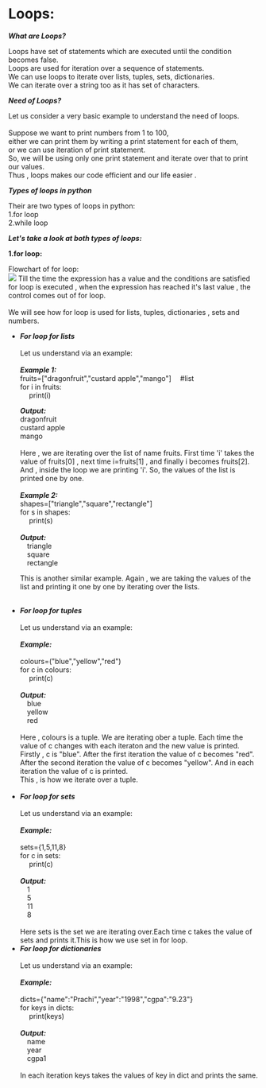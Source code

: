 # **Loops:**

***What are Loops?***

Loops have set of statements which are executed until the condition becomes false.<br> Loops are used for iteration over a sequence of statements.<br>
We can use loops to iterate over lists, tuples, sets, dictionaries.<br>
We can iterate over a string too as it has set of characters.


***Need of Loops?***

Let us consider a very basic example to understand the need of loops.<br>
<br>
Suppose we want to print numbers from 1 to 100,<br> either we can print them by writing a print statement for each of them,<br>or we can use iteration of print statement.<br>
So, we will be using only one print statement and iterate over that to print our values.<br>Thus , loops makes our code efficient and our life easier . 


***Types of loops in python***

Their are two types of loops in python:<br>
1.for loop<br>
2.while loop<br>

***Let's take a look at both types of loops:***

**1.for loop:**

Flowchart of for loop:<br>
<img src="https://user-images.githubusercontent.com/49331074/92987469-3b1f9a80-f4e0-11ea-961c-943aec38f294.jpg">
Till the time the expression has a value and the conditions are satisfied for loop is executed , when the expression has reached it's last value , the control comes out of for loop.</br>
<br>We will see how for loop is used for lists, tuples, dictionaries , sets and numbers.

<ul>
<li><b><i>For loop for lists</i></b></li>
<br>
Let us understand via an example:<br>
<br>
<b><i>Example 1:</i></b><br>
fruits=["dragonfruit","custard apple","mango"] &emsp;#list<br>
for i in fruits:  &emsp;<br>
    &emsp; print(i) &emsp; <br>

<b><i>Output:</i> </b><br>
dragonfruit<br>
custard apple<br>
mango<br>
<br>
Here , we are iterating over the list of name fruits.
First time 'i' takes the value of fruits[0] , next time i=fruits[1] , and finally i becomes fruits[2].
And , inside the loop we are printing 'i'. So, the values of the list is printed one by one.
<br>
<br>
<b><i>Example 2:</i></b><br>
shapes=["triangle","square","rectangle"]<br>
for s in shapes:<br>
&emsp; print(s)<br>
<br>
<b><i>Output:</i> </b><br>
&emsp;triangle<br>
&emsp;square<br>
&emsp;rectangle<br>

This is another similar example. Again , we are taking the values of the list and printing it one by one by iterating over the lists.
<br><br>
<li><b><i>For loop for tuples</i></b></li>
<br>
Let us understand via an example:<br>
<br>
<b><i>Example:</i></b><br>
<br>
colours=("blue","yellow","red")<br>
for c in colours:<br>
&emsp; print(c)<br>
<br>
<b><i>Output:</i> </b><br>
&emsp;blue<br>
&emsp;yellow<br>
&emsp;red<br>
<br>
Here , colours is a tuple. 
We are iterating ober a tuple.
Each time the value of c changes with each iteraton and the new value is printed.
Firstly , c is "blue".
After the first iteration the value of c becomes "red".
After the second iteration the value of c becomes "yellow".
And in each iteration the value of c is printed.
<br>
This , is how we iterate over a tuple.<br>
<br>
<li><b><i>For loop for sets</i></b></li>
<br>
Let us understand via an example:<br>
<br>
<b><i>Example:</i></b><br>
<br>
sets={1,5,11,8}<br>
for c in sets:<br>
&emsp; print(c)<br>
<br>
<b><i>Output:</i> </b><br>
&emsp;1<br>
&emsp;5<br>
&emsp;11<br>
&emsp;8<br>
<br>
Here sets is the set we are iterating over.Each time c takes the value of sets and prints it.This is how we use set in for loop.
<br>
<li><b><i>For loop for dictionaries</i></b></li>
<br>
Let us understand via an example:<br>
<br>
<b><i>Example:</i></b><br>
<br>
dicts={"name":"Prachi","year":"1998","cgpa":"9.23"}<br>
for keys in dicts:<br>
&emsp; print(keys)<br>
<br>
<b><i>Output:</i> </b><br>
&emsp;name<br>
&emsp;year<br>
&emsp;cgpa1<br>
<br>
In each iteration keys takes the values of key in dict and prints the same.
